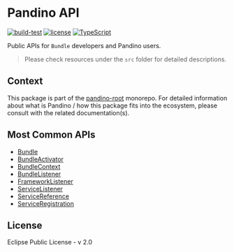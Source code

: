 # Pandino API

[![build-test](https://github.com/BlackBeltTechnology/pandino/actions/workflows/build-test.yml/badge.svg)](https://github.com/BlackBeltTechnology/pandino/actions/workflows/build-test.yml)
[![license](https://img.shields.io/badge/license-EPL%20v2.0-blue.svg)](https://github.com/BlackBeltTechnology/pandino)
[![TypeScript](https://img.shields.io/badge/%3C%2F%3E-TypeScript-%230074c1.svg)](http://www.typescriptlang.org/)

Public APIs for `Bundle` developers and Pandino users.

> Please check resources under the `src` folder for detailed descriptions.

## Context

This package is part of the [pandino-root](https://github.com/BlackBeltTechnology/pandino) monorepo. For detailed
information about what is Pandino / how this package fits into the ecosystem, please consult with the related
documentation(s).

## Most Common APIs

- [Bundle](./src/bundle/bundle.ts)
- [BundleActivator](./src/bundle/bundle-activator.ts)
- [BundleContext](./src/bundle/bundle-context.ts)
- [BundleListener](./src/bundle/bundle-listener.ts)
- [FrameworkListener](./src/framework/framework-listener.ts)
- [ServiceListener](./src/service/service-listener.ts)
- [ServiceReference](./src/service/service-reference.ts)
- [ServiceRegistration](./src/service/service-registration.ts)

## License

Eclipse Public License - v 2.0
